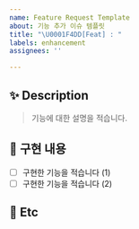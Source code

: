 ```yaml
---
name: Feature Request Template
about: 기능 추가 이슈 템플릿
title: "\U0001F4DD[Feat] : "
labels: enhancement
assignees: ''

---
```


## ✨ Description

> 기능에 대한 설명을 적습니다.

## 📌 구현 내용

- [ ] 구현한 기능을 적습니다 (1)
- [ ] 구현한 기능을 적습니다 (2)

## 🌱 Etc

